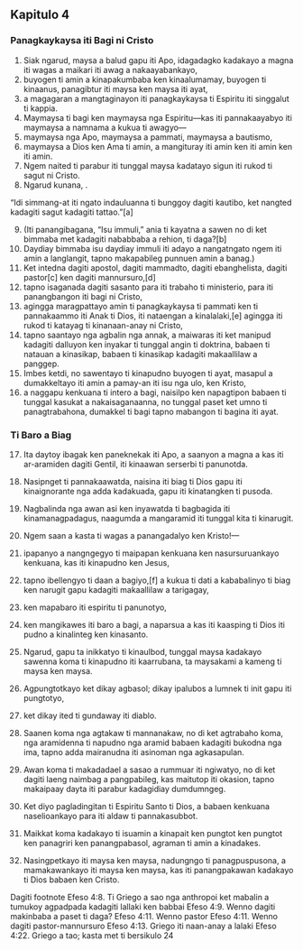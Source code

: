 Kapitulo 4
----------

### Panagkaykaysa iti Bagi ni Cristo

1. Siak ngarud, maysa a balud gapu iti Apo, idagadagko kadakayo a magna iti wagas a maikari iti awag a nakaayabankayo,
2. buyogen ti amin a kinapakumbaba ken kinaalumamay, buyogen ti kinaanus, panagibtur iti maysa ken maysa iti ayat,
3. a magagaran a mangtaginayon iti panagkaykaysa ti Espiritu iti singgalut ti kappia.
4. Maymaysa ti bagi ken maymaysa nga Espiritu—kas iti pannakaayabyo iti maymaysa a namnama a kukua ti awagyo—
5. maymaysa nga Apo, maymaysa a pammati, maymaysa a bautismo,
6. maymaysa a Dios ken Ama ti amin, a mangituray iti amin ken iti amin ken iti amin.
7. Ngem naited ti parabur iti tunggal maysa kadatayo sigun iti rukod ti sagut ni Cristo.
8. Ngarud kunana, .

“Idi simmang-at iti ngato indauluanna ti bunggoy dagiti kautibo, ket nangted kadagiti sagut kadagiti tattao.”[a]

9. (Iti panangibagana, “Isu immuli,” ania ti kayatna a sawen no di ket bimmaba met kadagiti nababbaba a rehion, ti daga?[b]
10. Daydiay bimmaba isu daydiay immuli iti adayo a nangatngato ngem iti amin a langlangit, tapno makapabileg punnuen amin a banag.)
11. Ket intedna dagiti apostol, dagiti mammadto, dagiti ebanghelista, dagiti pastor[c] ken dagiti mannursuro,[d]
12. tapno isaganada dagiti sasanto para iti trabaho ti ministerio, para iti panangbangon iti bagi ni Cristo,
13. agingga maragpattayo amin ti panagkaykaysa ti pammati ken ti pannakaammo iti Anak ti Dios, iti nataengan a kinalalaki,[e] agingga iti rukod ti katayag ti kinanaan-anay ni Cristo,
14. tapno saantayo nga agbalin nga annak, a maiwaras iti ket manipud kadagiti dalluyon ken inyakar ti tunggal angin ti doktrina, babaen ti natauan a kinasikap, babaen ti kinasikap kadagiti makaallilaw a panggep.
15. Imbes ketdi, no sawentayo ti kinapudno buyogen ti ayat, masapul a dumakkeltayo iti amin a pamay-an iti isu nga ulo, ken Kristo,
16. a naggapu kenkuana ti intero a bagi, naisilpo ken napagtipon babaen ti tunggal kasukat a nakaisaganaanna, no tunggal paset ket umno ti panagtrabahona, dumakkel ti bagi tapno mabangon ti bagina iti ayat.

### Ti Baro a Biag

17. Ita daytoy ibagak ken paneknekak iti Apo, a saanyon a magna a kas iti ar-aramiden dagiti Gentil, iti kinaawan serserbi ti panunotda.
18. Nasipnget ti pannakaawatda, naisina iti biag ti Dios gapu iti kinaignorante nga adda kadakuada, gapu iti kinatangken ti pusoda.
19. Nagbalinda nga awan asi ken inyawatda ti bagbagida iti kinamanagpadagus, naagumda a mangaramid iti tunggal kita ti kinarugit.
20. Ngem saan a kasta ti wagas a panangadalyo ken Kristo!—
21. ipapanyo a nangngegyo ti maipapan kenkuana ken nasursuruankayo kenkuana, kas iti kinapudno ken Jesus,
22. tapno ibellengyo ti daan a bagiyo,[f] a kukua ti dati a kababalinyo ti biag ken narugit gapu kadagiti makaallilaw a tarigagay,
23. ken mapabaro iti espiritu ti panunotyo,
24. ken mangikawes iti baro a bagi, a naparsua a kas iti kaasping ti Dios iti pudno a kinalinteg ken kinasanto.

25. Ngarud, gapu ta inikkatyo ti kinaulbod, tunggal maysa kadakayo sawenna koma ti kinapudno iti kaarrubana, ta maysakami a kameng ti maysa ken maysa.
26. Agpungtotkayo ket dikay agbasol; dikay ipalubos a lumnek ti init gapu iti pungtotyo,
27. ket dikay ited ti gundaway iti diablo.
28. Saanen koma nga agtakaw ti mannanakaw, no di ket agtrabaho koma, nga aramidenna ti napudno nga aramid babaen kadagiti bukodna nga ima, tapno adda mairanudna iti asinoman nga agkasapulan.
29. Awan koma ti makadadael a sasao a rummuar iti ngiwatyo, no di ket dagiti laeng naimbag a pangpabileg, kas maitutop iti okasion, tapno makaipaay dayta iti parabur kadagidiay dumdumngeg.
30. Ket diyo pagladingitan ti Espiritu Santo ti Dios, a babaen kenkuana naselioankayo para iti aldaw ti pannakasubbot.
31. Maikkat koma kadakayo ti isuamin a kinapait ken pungtot ken pungtot ken panagriri ken panangpabasol, agraman ti amin a kinadakes.
32. Nasingpetkayo iti maysa ken maysa, nadungngo ti panagpuspusona, a mamakawankayo iti maysa ken maysa, kas iti panangpakawan kadakayo ti Dios babaen ken Cristo.

Dagiti footnote
Efeso 4:8. Ti Griego a sao nga anthropoi ket mabalin a tumukoy agpadpada kadagiti lallaki ken babbai
Efeso 4:9. Wenno dagiti makinbaba a paset ti daga?
Efeso 4:11. Wenno pastor
Efeso 4:11. Wenno dagiti pastor-mannursuro
Efeso 4:13. Griego iti naan-anay a lalaki
Efeso 4:22. Griego a tao; kasta met ti bersikulo 24
